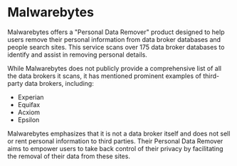 # Malwarebytes

Malwarebytes offers a "Personal Data Remover" product designed to help users remove their personal information from data broker databases and people search sites. This service scans over 175 data broker databases to identify and assist in removing personal details.

While Malwarebytes does not publicly provide a comprehensive list of all the data brokers it scans, it has mentioned prominent examples of third-party data brokers, including:

*   Experian
*   Equifax
*   Acxiom
*   Epsilon

Malwarebytes emphasizes that it is not a data broker itself and does not sell or rent personal information to third parties. Their Personal Data Remover aims to empower users to take back control of their privacy by facilitating the removal of their data from these sites.